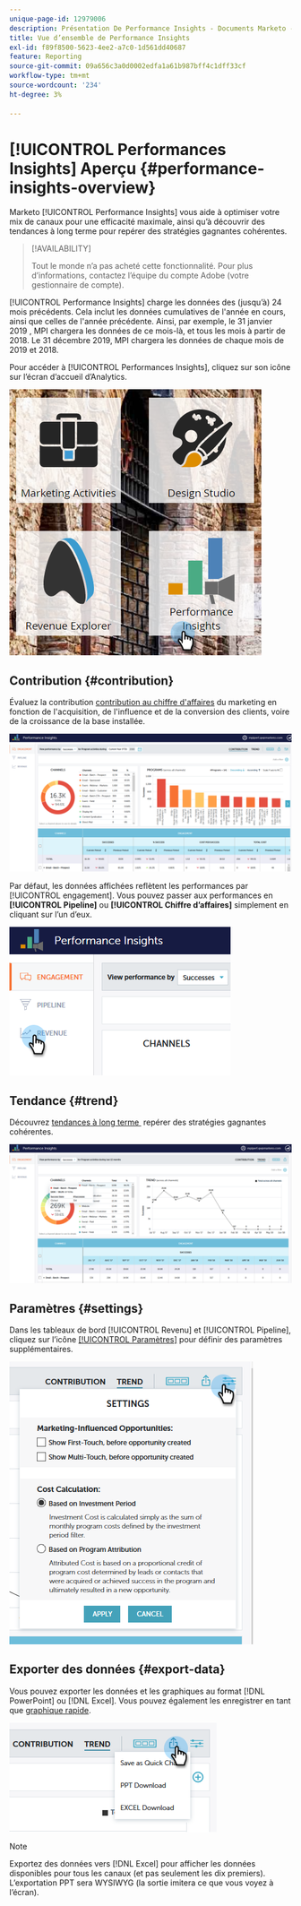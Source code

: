 ```yaml
---
unique-page-id: 12979006
description: Présentation De Performance Insights - Documents Marketo - Documentation Du Produit
title: Vue d’ensemble de Performance Insights
exl-id: f89f8500-5623-4ee2-a7c0-1d561dd40687
feature: Reporting
source-git-commit: 09a656c3a0d0002edfa1a61b987bff4c1dff33cf
workflow-type: tm+mt
source-wordcount: '234'
ht-degree: 3%

---
```


# [!UICONTROL Performances Insights] Aperçu {#performance-insights-overview}

Marketo [!UICONTROL Performance Insights] vous aide à optimiser votre mix de canaux pour une efficacité maximale, ainsi qu’à découvrir des tendances à long terme pour repérer des stratégies gagnantes cohérentes.

>[!AVAILABILITY]
>
>Tout le monde n’a pas acheté cette fonctionnalité. Pour plus d’informations, contactez l’équipe du compte Adobe (votre gestionnaire de compte).

[!UICONTROL Performance Insights] charge les données des (jusqu’à) 24 mois précédents. Cela inclut les données cumulatives de l&#39;année en cours, ainsi que celles de l&#39;année précédente. Ainsi, par exemple, le 31 janvier 2019 , MPI chargera les données de ce mois-là, et tous les mois à partir de 2018. Le 31 décembre 2019, MPI chargera les données de chaque mois de 2019 et 2018.

Pour accéder à [!UICONTROL Performances Insights], cliquez sur son icône sur l’écran d’accueil d’Analytics.

![](assets/one.png)

## Contribution {#contribution}

Évaluez la contribution [contribution au chiffre d&#39;affaires](/help/marketo/product-docs/reporting/performance-insights/performance-insights-contribution-overview.md) du marketing en fonction de l&#39;acquisition, de l&#39;influence et de la conversion des clients, voire de la croissance de la base installée.

![](assets/two.png)

Par défaut, les données affichées reflètent les performances par [!UICONTROL engagement]. Vous pouvez passer aux performances en **[!UICONTROL Pipeline]** ou **[!UICONTROL Chiffre d’affaires]** simplement en cliquant sur l’un d’eux.

![](assets/3.png)

## Tendance {#trend}

Découvrez [&#x200B; tendances à long terme &#x200B;](/help/marketo/product-docs/reporting/performance-insights/performance-insights-trend-overview.md) repérer des stratégies gagnantes cohérentes.

![](assets/4.png)

## Paramètres {#settings}

Dans les tableaux de bord [!UICONTROL Revenu] et [!UICONTROL Pipeline], cliquez sur l’icône [[!UICONTROL Paramètres]](/help/marketo/product-docs/reporting/performance-insights/performance-insights-settings.md) pour définir des paramètres supplémentaires.

![](assets/5.png)

## Exporter des données {#export-data}

Vous pouvez exporter les données et les graphiques au format [!DNL PowerPoint] ou [!DNL Excel]. Vous pouvez également les enregistrer en tant que [graphique rapide](/help/marketo/product-docs/reporting/performance-insights/performance-insights-quick-charts.md).

![](assets/6.png)

>[!NOTE]
>
>Exportez des données vers [!DNL Excel] pour afficher les données disponibles pour tous les canaux (et pas seulement les dix premiers). L’exportation PPT sera WYSIWYG (la sortie imitera ce que vous voyez à l’écran).
